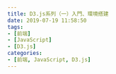 ```yaml
---
title: D3.js系列（一）入門、環境搭建
date: 2019-07-19 11:58:50
tags:
- [前端]
- [JavaScript]
- [D3.js]
categories: 
- [前端, JavaScript, D3.js]
---
```


